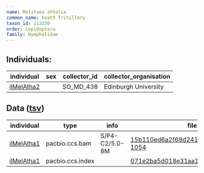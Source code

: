 ```yaml
---
name: Melitaea athalia
common_name: heath fritillary
taxon_id: 113330
order: Lepidoptera
family: Nymphalidae
---
```


## Individuals:

| individual | sex | collector_id | collector_organisation |
| ---------- | --- | ------------ | ---------------------- |
| [ilMelAtha2](ilMelAtha2.md) |  | SO_MD_438 | Edinburgh University |

## Data ([tsv](Melitaea_athalia_data.tsv))

| individual | type | info | file |
| ---------- | ---- | ---- | ---- |
| [ilMelAtha1](ilMelAtha1.md) | pacbio.ccs.bam | S/P4-C2/5.0-8M | [15b110ed6a2f69d24130d51191be6fc2-1054](https://darwin.cog.sanger.ac.uk/insects/Melitaea_athalia/ilMelAtha1/genomic_data/pacbio/m64097_200110_164901.ccs.bam) |
| [ilMelAtha1](ilMelAtha1.md) | pacbio.ccs.index |  | [071e2ba5d018e31aa1c97fb69706a5bb](https://darwin.cog.sanger.ac.uk/insects/Melitaea_athalia/ilMelAtha1/genomic_data/pacbio/m64097_200110_164901.ccs.bam.pbi) |
